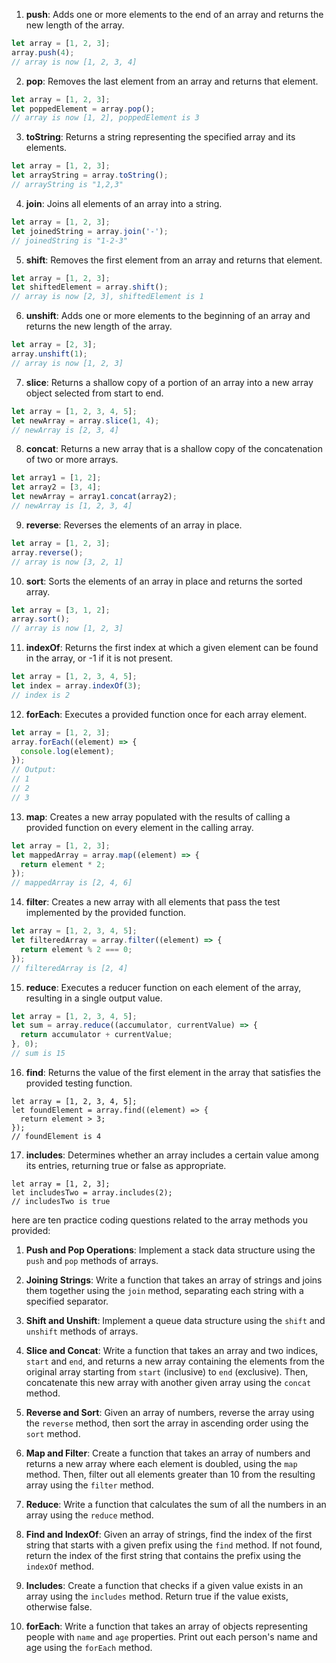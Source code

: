 
1. **push**: Adds one or more elements to the end of an array and returns the new length of the array.
```javascript
let array = [1, 2, 3];
array.push(4);
// array is now [1, 2, 3, 4]
```

2. **pop**: Removes the last element from an array and returns that element.
```javascript
let array = [1, 2, 3];
let poppedElement = array.pop();
// array is now [1, 2], poppedElement is 3
```

3. **toString**: Returns a string representing the specified array and its elements.
```javascript
let array = [1, 2, 3];
let arrayString = array.toString();
// arrayString is "1,2,3"
```

4. **join**: Joins all elements of an array into a string.
```javascript
let array = [1, 2, 3];
let joinedString = array.join('-');
// joinedString is "1-2-3"
```

5. **shift**: Removes the first element from an array and returns that element.
```javascript
let array = [1, 2, 3];
let shiftedElement = array.shift();
// array is now [2, 3], shiftedElement is 1
```

6. **unshift**: Adds one or more elements to the beginning of an array and returns the new length of the array.
```javascript
let array = [2, 3];
array.unshift(1);
// array is now [1, 2, 3]
```

7. **slice**: Returns a shallow copy of a portion of an array into a new array object selected from start to end.
```javascript
let array = [1, 2, 3, 4, 5];
let newArray = array.slice(1, 4);
// newArray is [2, 3, 4]
```

8. **concat**: Returns a new array that is a shallow copy of the concatenation of two or more arrays.
```javascript
let array1 = [1, 2];
let array2 = [3, 4];
let newArray = array1.concat(array2);
// newArray is [1, 2, 3, 4]
```

9. **reverse**: Reverses the elements of an array in place.
```javascript
let array = [1, 2, 3];
array.reverse();
// array is now [3, 2, 1]
```

10. **sort**: Sorts the elements of an array in place and returns the sorted array.
```javascript
let array = [3, 1, 2];
array.sort();
// array is now [1, 2, 3]
```

11. **indexOf**: Returns the first index at which a given element can be found in the array, or -1 if it is not present.
```javascript
let array = [1, 2, 3, 4, 5];
let index = array.indexOf(3);
// index is 2
```

12. **forEach**: Executes a provided function once for each array element.
```javascript
let array = [1, 2, 3];
array.forEach((element) => {
  console.log(element);
});
// Output:
// 1
// 2
// 3
```

13. **map**: Creates a new array populated with the results of calling a provided function on every element in the calling array.
```javascript
let array = [1, 2, 3];
let mappedArray = array.map((element) => {
  return element * 2;
});
// mappedArray is [2, 4, 6]
```

14. **filter**: Creates a new array with all elements that pass the test implemented by the provided function.
```javascript
let array = [1, 2, 3, 4, 5];
let filteredArray = array.filter((element) => {
  return element % 2 === 0;
});
// filteredArray is [2, 4]
```

15. **reduce**: Executes a reducer function on each element of the array, resulting in a single output value.
```javascript
let array = [1, 2, 3, 4, 5];
let sum = array.reduce((accumulator, currentValue) => {
  return accumulator + currentValue;
}, 0);
// sum is 15
```

16. **find**: Returns the value of the first element in the array that satisfies the provided testing function.
```
let array = [1, 2, 3, 4, 5];
let foundElement = array.find((element) => {
  return element > 3;
});
// foundElement is 4
```

17. **includes**: Determines whether an array includes a certain value among its entries, returning true or false as appropriate.
```
let array = [1, 2, 3];
let includesTwo = array.includes(2);
// includesTwo is true
```
here are ten practice coding questions related to the array methods you provided:

1. **Push and Pop Operations**: Implement a stack data structure using the `push` and `pop` methods of arrays.

2. **Joining Strings**: Write a function that takes an array of strings and joins them together using the `join` method, separating each string with a specified separator.

3. **Shift and Unshift**: Implement a queue data structure using the `shift` and `unshift` methods of arrays.

4. **Slice and Concat**: Write a function that takes an array and two indices, `start` and `end`, and returns a new array containing the elements from the original array starting from `start` (inclusive) to `end` (exclusive). Then, concatenate this new array with another given array using the `concat` method.

5. **Reverse and Sort**: Given an array of numbers, reverse the array using the `reverse` method, then sort the array in ascending order using the `sort` method.

6. **Map and Filter**: Create a function that takes an array of numbers and returns a new array where each element is doubled, using the `map` method. Then, filter out all elements greater than 10 from the resulting array using the `filter` method.

7. **Reduce**: Write a function that calculates the sum of all the numbers in an array using the `reduce` method.

8. **Find and IndexOf**: Given an array of strings, find the index of the first string that starts with a given prefix using the `find` method. If not found, return the index of the first string that contains the prefix using the `indexOf` method.

9. **Includes**: Create a function that checks if a given value exists in an array using the `includes` method. Return true if the value exists, otherwise false.

10. **forEach**: Write a function that takes an array of objects representing people with `name` and `age` properties. Print out each person's name and age using the `forEach` method.
